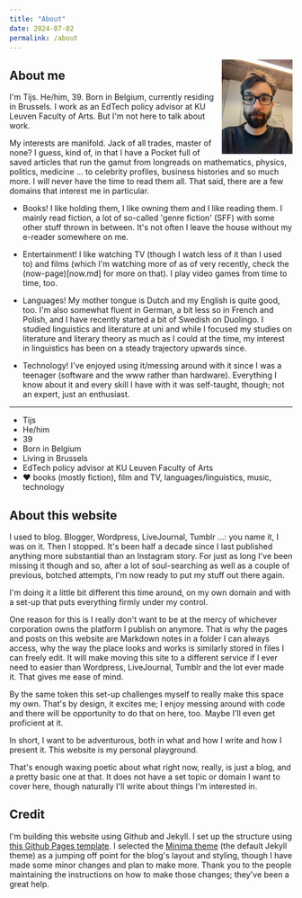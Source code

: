 ```yaml
---
title: "About"
date: 2024-07-02
permalink: /about
---
```


<img src="docs/assets/images/about.jpg" style="width: 25%; float: right;" />

## About me

I'm Tijs. He/him, 39. Born in Belgium, currently residing in Brussels. I work as an EdTech policy advisor at KU Leuven Faculty of Arts. But I'm not here to talk about work.

My interests are manifold. Jack of all trades, master of none? I guess, kind of, in that I have a Pocket full of saved articles that run the gamut from longreads on mathematics, physics, politics, medicine ... to celebrity profiles, business histories and so much more. I will never have the time to read them all. That said, there are a few domains that interest me in particular.

- Books! I like holding them, I like owning them and I like reading them. I mainly read fiction, a lot of so-called 'genre fiction' (SFF) with some other stuff thrown in between. It's not often I leave the house without my e-reader somewhere on me.

- Entertainment! I like watching TV (though I watch less of it than I used to) and films (which I'm watching more of as of very recently, check the (now-page)[now.md] for more on that). I play video games from time to time, too.

- Languages! My mother tongue is Dutch and my English is quite good, too. I'm also somewhat fluent in German, a bit less so in French and Polish, and I have recently started a bit of Swedish on Duolingo. I studied linguistics and literature at uni and while I focused my studies on literature and literary theory as much as I could at the time, my interest in linguistics has been on a steady trajectory upwards since.

- Technology! I've enjoyed using it/messing around with it since I was a teenager (software and the www rather than hardware). Everything I know about it and every skill I have with it was self-taught, though; not an expert, just an enthusiast.

---

- Tijs
- He/him
- 39
- Born in Belgium
- Living in Brussels
- EdTech policy advisor at KU Leuven Faculty of Arts
- &#9829; books (mostly fiction), film and TV, languages/linguistics, music, technology

## About this website
I used to blog. Blogger, Wordpress, LiveJournal, Tumblr ...: you name it, I was on it. Then I stopped. It's been half a decade since I last published anything more substantial than an Instagram story. For just as long I've been missing it though and so, after a lot of soul-searching as well as a couple of previous, botched attempts, I'm now ready to put my stuff out there again.

I'm doing it a little bit different this time around, on my own domain and with a set-up that puts everything firmly under my control. 

One reason for this is I really don't want to be at the mercy of whichever corporation owns the platform I publish on anymore. That is why the pages and posts on this website are Markdown notes in a folder I can always access, why the way the place looks and works is similarly stored in files I can freely edit. It will make moving this site to a different service if I ever need to easier than Wordpress, LiveJournal, Tumblr and the lot ever made it. That gives me ease of mind.

By the same token this set-up challenges myself to really make this space my own. That's by design, it excites me; I enjoy messing around with code and there will be opportunity to do that on here, too. Maybe I'll even get proficient at it. 

In short, I want to be adventurous, both in what and how I write and how I present it. This website is my personal playground.

That's enough waxing poetic about what right now, really, is just a blog, and a pretty basic one at that. It does not have a set topic or domain I want to cover here, though naturally I'll write about things I'm interested in.

## Credit
I'm building this website using Github and Jekyll. I set up the structure using [this Github Pages template](https://github.com/skills/github-pages). I selected the [Minima theme](https://github.com/jekyll/minima) (the default Jekyll theme) as a jumping off point for the blog's layout and styling, though I have made some minor changes and plan to make more. Thank you to the people maintaining the instructions on how to make those changes; they've been a great help.

